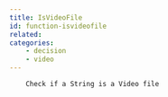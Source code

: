 ```yaml
---
title: IsVideoFile
id: function-isvideofile
related:
categories:
    - decision
    - video
---
```



		Check if a String is a Video file
		